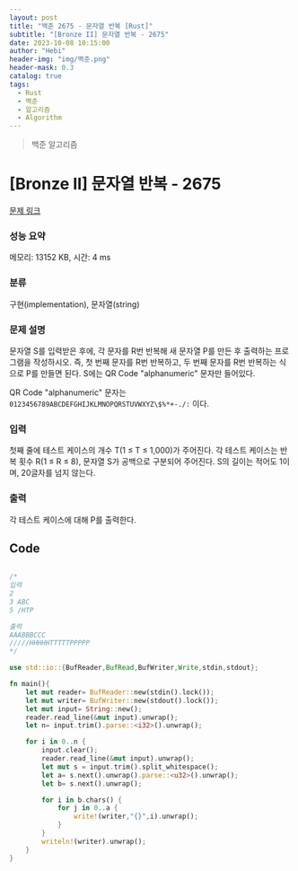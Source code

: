 ```yaml
---
layout: post
title: "백준 2675 - 문자열 반복 [Rust]"
subtitle: "[Bronze II] 문자열 반복 - 2675"
date: 2023-10-08 10:15:00
author: "Hebi"
header-img: "img/백준.png"
header-mask: 0.3
catalog: true
tags:
  - Rust
  - 백준
  - 알고리즘
  - Algorithm
---
```


> 백준 알고리즘

# [Bronze II] 문자열 반복 - 2675 

[문제 링크](https://www.acmicpc.net/problem/2675) 

### 성능 요약

메모리: 13152 KB, 시간: 4 ms

### 분류

구현(implementation), 문자열(string)

### 문제 설명

<p>문자열 S를 입력받은 후에, 각 문자를 R번 반복해 새 문자열 P를 만든 후 출력하는 프로그램을 작성하시오. 즉, 첫 번째 문자를 R번 반복하고, 두 번째 문자를 R번 반복하는 식으로 P를 만들면 된다. S에는 QR Code "alphanumeric" 문자만 들어있다.</p>

<p>QR Code "alphanumeric" 문자는 <code>0123456789ABCDEFGHIJKLMNOPQRSTUVWXYZ\$%*+-./:</code> 이다.</p>

### 입력 

 <p>첫째 줄에 테스트 케이스의 개수 T(1 ≤ T ≤ 1,000)가 주어진다. 각 테스트 케이스는 반복 횟수 R(1 ≤ R ≤ 8), 문자열 S가 공백으로 구분되어 주어진다. S의 길이는 적어도 1이며, 20글자를 넘지 않는다. </p>

### 출력 

 <p>각 테스트 케이스에 대해 P를 출력한다.</p>


## Code
```rs

/*
입력
2
3 ABC
5 /HTP

출력
AAABBBCCC
/////HHHHHTTTTTPPPPP
*/

use std::io::{BufReader,BufRead,BufWriter,Write,stdin,stdout};

fn main(){
    let mut reader= BufReader::new(stdin().lock());
    let mut writer= BufWriter::new(stdout().lock());
    let mut input= String::new();
    reader.read_line(&mut input).unwrap();
    let n= input.trim().parse::<i32>().unwrap();

    for i in 0..n {
        input.clear();
        reader.read_line(&mut input).unwrap();
        let mut s = input.trim().split_whitespace();
        let a= s.next().unwrap().parse::<u32>().unwrap();
        let b= s.next().unwrap();

        for i in b.chars() {
            for j in 0..a {
                write!(writer,"{}",i).unwrap();
            }
        }
        writeln!(writer).unwrap();
    }
}
```
